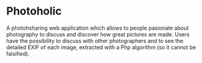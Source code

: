 # Photoholic

A photohsharing web application which allows to people pasionate about photography to discuss and discover how great pictures are made. Users have the possibility to discuss with other photographers and to see the detailed EXIF of each image, extracted with a Php algorithm (so it cannot be falsified).
